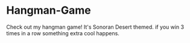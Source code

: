 # Hangman-Game
Check out my hangman game! It's Sonoran Desert themed.
if you win 3 times in a row something extra cool happens.